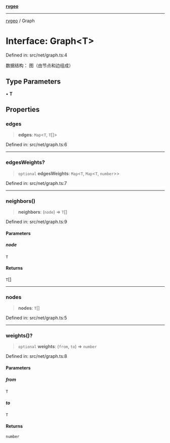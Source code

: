 [**rvgeo**](../README.md)

***

[rvgeo](../globals.md) / Graph

# Interface: Graph\<T\>

Defined in: src/net/graph.ts:4

数据结构： 图（由节点和边组成）

## Type Parameters

• **T**

## Properties

### edges

> **edges**: `Map`\<`T`, `T`[]\>

Defined in: src/net/graph.ts:6

***

### edgesWeights?

> `optional` **edgesWeights**: `Map`\<`T`, `Map`\<`T`, `number`\>\>

Defined in: src/net/graph.ts:7

***

### neighbors()

> **neighbors**: (`node`) => `T`[]

Defined in: src/net/graph.ts:9

#### Parameters

##### node

`T`

#### Returns

`T`[]

***

### nodes

> **nodes**: `T`[]

Defined in: src/net/graph.ts:5

***

### weights()?

> `optional` **weights**: (`from`, `to`) => `number`

Defined in: src/net/graph.ts:8

#### Parameters

##### from

`T`

##### to

`T`

#### Returns

`number`
